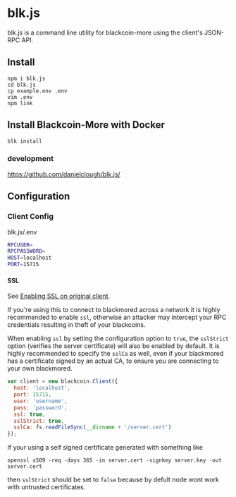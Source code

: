 # blk.js

blk.js is a command line utility for blackcoin-more using the client's JSON-RPC API.

## Install
```
npm i blk.js
cd blk.js
cp example.env .env
vim .env
npm link
```
## Install Blackcoin-More with Docker

`blk install`

### development

https://github.com/danielclough/blk.js/

## Configuration

### Client Config

blk.js/.env
```bash
RPCUSER=
RPCPASSWORD=
HOST=localhost
PORT=15715
```

#### SSL
See [Enabling SSL on original client](https://en.bitcoin.it/wiki/Enabling_SSL_on_original_client_daemon).

If you're using this to connect to blackmored across a network it is highly
recommended to enable `ssl`, otherwise an attacker may intercept your RPC credentials
resulting in theft of your blackcoins.

When enabling `ssl` by setting the configuration option to `true`, the `sslStrict`
option (verifies the server certificate) will also be enabled by default. It is 
highly recommended to specify the `sslCa` as well, even if your blackmored has
a certificate signed by an actual CA, to ensure you are connecting
to your own blackmored.

```js
var client = new blackcoin.Client({
  host: 'localhost',
  port: 15715,
  user: 'username',
  pass: 'password',
  ssl: true,
  sslStrict: true,
  sslCa: fs.readFileSync(__dirname + '/server.cert')
});
```

If your using a self signed certificate generated with something like 

`openssl x509 -req -days 365 -in server.cert -signkey server.key -out server.cert`

then `sslStrict` should be set to `false` because by defult node wont work with 
untrusted certificates. 
